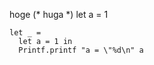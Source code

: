 hoge
      (* huga *)
      let a = 1
    
    
    let _ =
      let a = 1 in
      Printf.printf "a = \"%d\n" a
    
